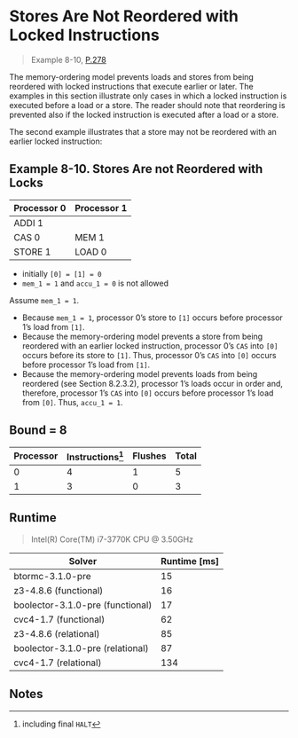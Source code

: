 # Stores Are Not Reordered with Locked Instructions

> Example 8-10, [P.278](https://software.intel.com/sites/default/files/managed/7c/f1/253668-sdm-vol-3a.pdf#page=278)

The memory-ordering model prevents loads and stores from being reordered with locked instructions that execute earlier or later.
The examples in this section illustrate only cases in which a locked instruction is executed before a load or a store.
The reader should note that reordering is prevented also if the locked instruction is executed after a load or a store.

The second example illustrates that a store may not be reordered with an earlier locked instruction:

## Example 8-10. Stores Are not Reordered with Locks

| Processor 0 | Processor 1 |
| ----------- | ----------- |
| ADDI 1      |             |
| CAS 0       | MEM 1       |
| STORE 1     | LOAD 0      |

* initially `[0] = [1] = 0`
* `mem_1 = 1` and `accu_1 = 0` is not allowed

Assume `mem_1 = 1`.
* Because `mem_1 = 1`, processor 0’s store to `[1]` occurs before processor 1’s load from `[1]`.
* Because the memory-ordering model prevents a store from being reordered with an earlier locked instruction, processor 0’s `CAS` into `[0]` occurs before its store to `[1]`.
  Thus, processor 0’s `CAS` into `[0]` occurs before processor 1’s load from `[1]`.
* Because the memory-ordering model prevents loads from being reordered (see Section 8.2.3.2), processor 1’s loads occur in order and, therefore, processor 1’s `CAS` into `[0]` occurs before processor 1’s load from `[0]`.
  Thus, `accu_1 = 1`.

## Bound = 8

| Processor | Instructions[^1]  | Flushes | Total |
| --------- | ----------------  | ------- | ----- |
| 0         | 4                 | 1       | 5     |
| 1         | 3                 | 0       | 3     |

## Runtime

> Intel(R) Core(TM) i7-3770K CPU @ 3.50GHz

| Solver                           | Runtime [ms] |
| -------------------------------- | ------------ |
| btormc-3.1.0-pre                 | 15           |
| z3-4.8.6 (functional)            | 16           |
| boolector-3.1.0-pre (functional) | 17           |
| cvc4-1.7 (functional)            | 62           |
| z3-4.8.6 (relational)            | 85           |
| boolector-3.1.0-pre (relational) | 87           |
| cvc4-1.7 (relational)            | 134          |

## Notes

[^1]: including final `HALT`
